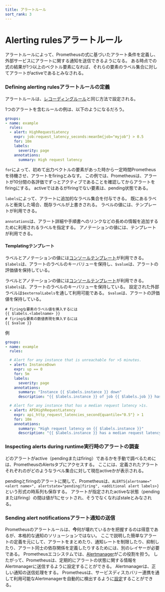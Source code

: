 ```yaml
---
title: アラートルール
sort_rank: 3
---
```


# <span class="anchor-text-supplement">Alerting rules</span>アラートルール

アラートルールによって、Prometheusの式に基づいたアラート条件を定義し、外部サービスにアラートに関する通知を送信できるようになる。
ある時点での式の結果が1つ以上のベクトル要素になれば、それらの要素のラベル集合に対してアラートがactiveであるとみなされる。

### <span class="anchor-text-supplement">Defining alerting rules</span>アラートルールの定義

アラートルールは、[レコーディングルール](recording_rules.md)と同じ方法で設定される。

1つのアラートを含むルールの例は、以下のようになるだろう。

```yaml
groups:
- name: example
  rules:
  - alert: HighRequestLatency
    expr: job:request_latency_seconds:mean5m{job="myjob"} > 0.5
    for: 10m
    labels:
      severity: page
    annotations:
      summary: High request latency
```

`for`によって、初めて出力ベクトルの要素があった時から一定時間Prometheusを待機させ、アラートをfiringとみなす。
この例では、Prometheusは、アラートが10分間の各評価でずっとアクティブであることを確認してからアラートをfiringにする。
activeではあるがfiringでない要素は、pending状態である。

`labels`によって、アラートに追加的なラベル集合を付与できる。
既にあるラベルと衝突した場合、既存ラベルが上書きされる。
ラベルの値には、テンプレートが利用できる。

`annotations`は、アラート詳細や手順書へのリンクなどの長めの情報を追加するために利用されるラベルを指定する。
アノテーションの値には、テンプレートが利用できる。

#### <span class="anchor-text-supplement">Templating</span>テンプレート

ラベルとアノテーションの値には[コンソールテンプレート](https://prometheus.io/docs/visualization/consoles)が利用できる。
`$labels`は、アラートのラベルのキーバリューを保持し、`$value`は、アラートの評価値を保持している。

ラベルとアノテーションの値には[コンソールテンプレート](https://prometheus.io/docs/visualization/consoles)が利用できる。
`$labels`は、アラートのラベルのキーバリューを保持している。
設定された外部ラベルは`$externalLabels`を通して利用可能である。
`$value`は、アラートの評価値を保持している。

    # firingな要素のラベル値を挿入するには
    {{ $labels.<labelname> }}
    # firingな要素の数値表現を挿入するには
    {{ $value }}

例

```yaml
groups:
- name: example
  rules:

  # Alert for any instance that is unreachable for >5 minutes.
  - alert: InstanceDown
    expr: up == 0
    for: 5m
    labels:
      severity: page
    annotations:
      summary: "Instance {{ $labels.instance }} down"
      description: "{{ $labels.instance }} of job {{ $labels.job }} has been down for more than 5 minutes."

  # Alert for any instance that has a median request latency >1s.
  - alert: APIHighRequestLatency
    expr: api_http_request_latencies_second{quantile="0.5"} > 1
    for: 10m
    annotations:
      summary: "High request latency on {{ $labels.instance }}"
      description: "{{ $labels.instance }} has a median request latency above 1s (current value: {{ $value }}s)"
```

### <span class="anchor-text-supplement">Inspecting alerts during runtime</span>実行時のアラートの調査

どのアラートがactive（pendingまたはfiring）であるかを手動で調べるためには、PrometheusのAlertsタブにアクセスする。
ここには、定義されたアラートそれぞれのがどのようなラベル集合に対して現在activeかが表示される。

pendingとfiringのアラートに関して、Prometheusは、`ALERTS{alertname="<alert name>", alertstate="pending|firing", <additional alert labels>}`という形式の時系列も保存する。
アラートが指定されたactiveな状態（pendingまたはfiring）の間は値が1にセットされ、そうでなくなればstaleとみなされる。

### <span class="anchor-text-supplement">Sending alert notifications</span>アラート通知の送信

Prometheusのアラートルールは、**今**何が壊れているかを把握するのは得意であるが、本格的な通知のソリューションではない。
ここで説明した簡単なアラートの定義を元にして、アラートをまとめたり、通知レートを制限したり、抑制したり、アラート同士の依存関係を定義したりするためには、別のレイヤーが必要である。
Prometheusエコシステムでは、[Alertmanager](https://prometheus.io/docs/alerting/alertmanager/)がこの役割を担う。
したがって、Prometheusは、定期的にアラートの状態に関する情報をAlertmanagerに送信するように設定することができる。
Alertmanagerは、正しい通知の送信処理をする。
Prometheusは、サービスディスカバリー連携を通して利用可能なAlertmanagerを自動的に検出するように[設定](configuration.md)することができる。
